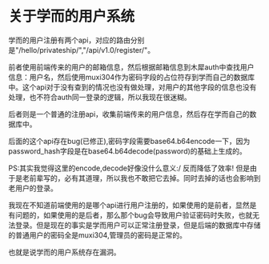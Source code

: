 # 关于学而的用户系统
学而的用户注册有两个api，对应的路由分别是"/hello/privateship/","/api/v1.0/register/"。

前者使用前端传来的用户的邮箱信息，然后根据邮箱信息到木犀auth中查找用户信息：用户名，然后使用muxi304作为密码字段的占位符存到学而自己的数据库中。这个api对于没有查到的情况也没有做处理，对用户的其他字段的信息也没有处理，也不符合auth同一登录的逻辑，所以我现在很迷糊。

后者则是一个普通的注册api，收集前端传来的用户信息，然后存在学而自己的数据库中。

后面的这个api存在bug(已修正),密码字段需要base64.b64encode一下，因为password_hash字段是在base64.b64decode(password)的基础上生成的。

PS:其实我觉得这里的encode,decode好像没什么意义:/  反而降低了效率!
但是由于是老前辈写的，必有其道理，所以我也不敢把它去掉。同时去掉的话也会影响到老用户的登录。


我现在不知道前端使用的是哪个api进行用户注册的，如果使用的是前者，显然是有问题的，如果使用的是后者，那么那个bug会导致用户验证密码时失败，也就无法登录。但是现在的事实是学而用户可以正常注册登录，但是后端的数据库中存储的普通用户的密码全是muxi304,管理员的密码是正常的。

也就是说学而的用户系统存在漏洞。








